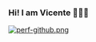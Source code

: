 ### Hi! I am Vicente 👋&#x1F468;&#x200D;&#x1F4BB;

[![perf-github.png](https://i.postimg.cc/66LJ1hDm/perf-github.png)](https://postimg.cc/4ndSYp46)


<!--
**VicenteBarbato/VicenteBarbato** is a ✨ _special_ ✨ repository because its `README.md` (this file) appears on your GitHub profile.

Here are some ideas to get you started:

- 🔭 I’m currently working on ...
- 🌱 I’m currently learning ...
- 👯 I’m looking to collaborate on ...
- 🤔 I’m looking for help with ...
- 💬 Ask me about ...
- 📫 How to reach me: ...
- 😄 Pronouns: ...
- ⚡ Fun fact: ...
-->
